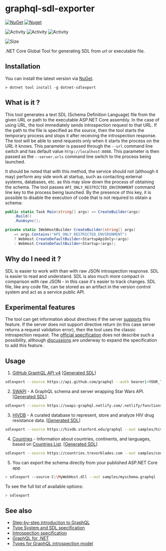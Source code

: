 # graphql-sdl-exporter

[![NuGet](https://img.shields.io/nuget/v/dotnet-sdlexport)](https://www.nuget.org/packages/dotnet-sdlexport)
[![Nuget](https://img.shields.io/nuget/dt/dotnet-sdlexport)](https://www.nuget.org/packages/dotnet-sdlexport)

![Activity](https://img.shields.io/github/commit-activity/w/sungam3r/graphql-sdl-exporter)
![Activity](https://img.shields.io/github/commit-activity/m/sungam3r/graphql-sdl-exporter)
![Activity](https://img.shields.io/github/commit-activity/y/sungam3r/graphql-sdl-exporter)

![Size](https://img.shields.io/github/repo-size/sungam3r/graphql-sdl-exporter)

.NET Core Global Tool for generating SDL from url or executable file.

## Installation

You can install the latest version via [NuGet](https://www.nuget.org/packages/dotnet-sdlexport).

```
> dotnet tool install -g dotnet-sdlexport
```

## What is it ?

This tool generates a text SDL (Schema Definition Language) file from the given URL or path to the
executable ASP.NET Core assembly. In the case of using URL, the tool immediately sends introspection
request to that URL. If the path to the file is specified as the source, then the tool starts the
temporary process and stops it after receiving the introspection response. The tool will be able
to send requests only when it starts the process on the URL it knows. This parameter is passed
through the `--url` command line switch and has default value `http://localhost:8088`. This
parameter is then passed as the `--server.urls` command line switch to the process being launched.

It should be noted that with this method, the service should not (although it may) perform any side work
at startup, such as contacting external systems, databases, etc. as this may slow down the process of
obtaining the schema. The tool passes `API_ONLY_RESTRICTED_ENVIRONMENT` command line key to the
process being launched. By the presence of this key, it is possible to disable the execution of code
that is not required to obtain a schema:
```C#
public static Task Main(string[] args) => CreateBuilder(args)
    .Build()
    .RunAsync();

private static IWebHostBuilder CreateBuilder(string[] args)
    => args.Contains("API_ONLY_RESTRICTED_ENVIRONMENT")
    ? WebHost.CreateDefaultBuilder<StartupApiOnly>(args)
    : WebHost.CreateDefaultBuilder<Startup>(args);
```

## Why do I need it ?

SDL is easier to work with than with raw JSON introspection response. SDL is easier to read and understand.
SDL is also much more compact in comparison with raw JSON - in this case it's easier to track changes. SDL
file, like any code file, can be stored as an artifact in the version control system and act as a service 
public API. 

## Experimental features

The tool can get information about directives if the server [supports](https://github.com/sungam3r/graphql-introspection-model/blob/master/src/GraphQL.IntrospectionModel/IntrospectionQuery.cs#L102) this feature.
If the server does not support directive return (in this case server returns a request validation error),
then the tool uses the classic introspection request. The [official specification](https://graphql.github.io/graphql-spec/June2018/#)
does not describe such a possibility, although [discussions](https://github.com/graphql/graphql-spec/issues/300) are underway to expand the specification to add this feature.

## Usage

1. [GitHub GraphQL API v4](https://developer.github.com/v4/) [[Generated SDL](samples/github.graphql)]

```sh
sdlexport --source https://api.github.com/graphql --auth bearer|<YOUR_TOKEN> --out samples/github.graphql
```

2. [SWAPI](http://graphql.org/swapi-graphql/) - A GraphQL schema and server wrapping Star Wars API. [[Generated SDL](samples/swapi.graphql)]

```sh
sdlexport --source https://swapi-graphql.netlify.com/.netlify/functions/index --out samples/swapi.graphql
```

3. [HIVDB](https://hivdb.stanford.edu/page/graphiql/) - A curated database to represent, store and analyze HIV drug resistance data. [[Generated SDL](samples/hivdb.graphql)]

```sh
sdlexport --source https://hivdb.stanford.edu/graphql --out samples/hivdb.graphql
```

4. [Countries](https://countries.trevorblades.com/) - Information about countries, continents, and languages, based on [Countries List](https://annexare.github.io/Countries/). [[Generated SDL](samples/countries.graphql)]

```sh
sdlexport --source https://countries.trevorblades.com --out samples/countries.graphql
```

5. You can export the schema directly from your published ASP.NET Core app

```sh
> sdlexport --source C:\MyWebHost.dll --out samples/myschema.graphql
```

To see the full list of available options:
```sh
> sdlexport
``` 

## See also

- [Step-by-step introduction to GraphQL](https://graphql.org/learn/)
- [Type System and SDL specification](http://spec.graphql.org/June2018/#sec-Type-System)
- [Introspection specification](http://spec.graphql.org/June2018/#sec-Introspection)
- [GraphQL for .NET](https://github.com/graphql-dotnet/graphql-dotnet)
- [Types for GraphQL introspection model](https://github.com/sungam3r/graphql-introspection-model)
